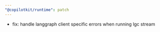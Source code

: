 ```yaml
---
"@copilotkit/runtime": patch
---
```


- fix: handle langgraph client specific errors when running lgc stream
